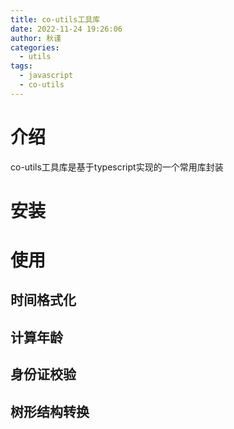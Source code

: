 ```yaml
---
title: co-utils工具库
date: 2022-11-24 19:26:06
author: 秋谨
categories:
  - utils
tags:
  - javascript
  - co-utils
---
```




# 介绍

co-utils工具库是基于typescript实现的一个常用库封装

# 安装

# 使用

## 时间格式化

## 计算年龄

## 身份证校验

## 树形结构转换
